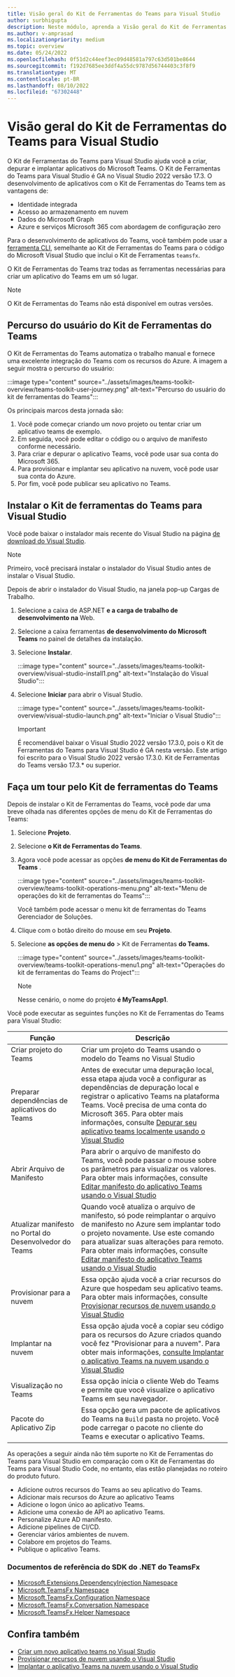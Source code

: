 ```yaml
---
title: Visão geral do Kit de Ferramentas do Teams para Visual Studio
author: surbhigupta
description: Neste módulo, aprenda a Visão geral do Kit de Ferramentas do Teams para Visual Studio
ms.author: v-amprasad
ms.localizationpriority: medium
ms.topic: overview
ms.date: 05/24/2022
ms.openlocfilehash: 0f51d2c44eef3ec09d48581a797c63d501be8644
ms.sourcegitcommit: f192d7685ee3ddf4a55dc9787d56744403c3f8f9
ms.translationtype: MT
ms.contentlocale: pt-BR
ms.lasthandoff: 08/10/2022
ms.locfileid: "67302448"
---
```

# <a name="teams-toolkit-overview-for-visual-studio"></a>Visão geral do Kit de Ferramentas do Teams para Visual Studio

O Kit de Ferramentas do Teams para Visual Studio ajuda você a criar, depurar e implantar aplicativos do Microsoft Teams. O Kit de Ferramentas do Teams para Visual Studio é GA no Visual Studio 2022 versão 17.3. O desenvolvimento de aplicativos com o Kit de Ferramentas do Teams tem as vantagens de:

* Identidade integrada
* Acesso ao armazenamento em nuvem
* Dados do Microsoft Graph
* Azure e serviços Microsoft 365 com abordagem de configuração zero

Para o desenvolvimento de aplicativos do Teams, você também pode usar a [ferramenta CLI](https://github.com/OfficeDev/TeamsFx/blob/dev/docs/cli/user-manual.md), semelhante ao Kit de Ferramentas do Teams para o código do Microsoft Visual Studio que inclui o Kit de Ferramentas `teamsfx`.

O Kit de Ferramentas do Teams traz todas as ferramentas necessárias para criar um aplicativo do Teams em um só lugar.

> [!NOTE]
> O Kit de Ferramentas do Teams não está disponível em outras versões.

## <a name="user-journey-of-teams-toolkit"></a>Percurso do usuário do Kit de Ferramentas do Teams

O Kit de Ferramentas do Teams automatiza o trabalho manual e fornece uma excelente integração do Teams com os recursos do Azure. A imagem a seguir mostra o percurso do usuário:

:::image type="content" source="../assets/images/teams-toolkit-overview/teams-toolkit-user-journey.png" alt-text="Percurso do usuário do kit de ferramentas do Teams":::

Os principais marcos desta jornada são:

1. Você pode começar criando um novo projeto ou tentar criar um aplicativo teams de exemplo.
1. Em seguida, você pode editar o código ou o arquivo de manifesto conforme necessário.
1. Para criar e depurar o aplicativo Teams, você pode usar sua conta do Microsoft 365.
1. Para provisionar e implantar seu aplicativo na nuvem, você pode usar sua conta do Azure.
1. Por fim, você pode publicar seu aplicativo no Teams.

## <a name="install-teams-toolkit-for-visual-studio"></a>Instalar o Kit de ferramentas do Teams para Visual Studio

Você pode baixar o instalador mais recente do Visual Studio na página [de download do Visual Studio](https://visualstudio.microsoft.com/vs/preview/).

> [!NOTE]
> Primeiro, você precisará instalar o instalador do Visual Studio antes de instalar o Visual Studio.

Depois de abrir o instalador do Visual Studio, na janela pop-up Cargas de Trabalho.

1. Selecione a caixa de ASP.NET **e a carga de trabalho de desenvolvimento na** Web.
1. Selecione a caixa ferramentas **de desenvolvimento do Microsoft Teams** no painel de detalhes da instalação.
1. Selecione **Instalar**.

   :::image type="content" source="../assets/images/teams-toolkit-overview/visual-studio-install1.png" alt-text="Instalação do Visual Studio":::

1. Selecione **Iniciar** para abrir o Visual Studio.

    :::image type="content" source="../assets/images/teams-toolkit-overview/visual-studio-launch.png" alt-text="Iniciar o Visual Studio":::

   > [!IMPORTANT]
   > É recomendável baixar o Visual Studio 2022 versão 17.3.0, pois o Kit de Ferramentas do Teams para Visual Studio é GA nesta versão. Este artigo foi escrito para o Visual Studio 2022 versão 17.3.0. Kit de Ferramentas do Teams versão 17.3.* ou superior.

## <a name="take-a-tour-of-teams-toolkit"></a>Faça um tour pelo Kit de ferramentas do Teams

Depois de instalar o Kit de Ferramentas do Teams, você pode dar uma breve olhada nas diferentes opções de menu do Kit de Ferramentas do Teams:

1. Selecione **Projeto**.
1. Selecione **o Kit de Ferramentas do Teams**.
1. Agora você pode acessar as opções **de menu do Kit de Ferramentas do Teams** .

   :::image type="content" source="../assets/images/teams-toolkit-overview/teams-toolkit-operations-menu.png" alt-text="Menu de operações do kit de ferramentas do Teams":::

   Você também pode acessar o menu kit de ferramentas do Teams Gerenciador de Soluções.

4. Clique com o botão direito do mouse em seu **Projeto**.
5. Selecione **as opções de menu do** >  Kit de Ferramentas **do Teams.**

   :::image type="content" source="../assets/images/teams-toolkit-overview/teams-toolkit-operations-menu1.png" alt-text="Operações do kit de ferramentas do Teams do Project":::

   > [!NOTE]
   > Nesse cenário, o nome do projeto **é MyTeamsApp1**.

Você pode executar as seguintes funções no Kit de Ferramentas do Teams para Visual Studio:

|Função  |Descrição  |
|---------|---------|
|Criar projeto do Teams     |Criar um projeto do Teams usando o modelo do Teams no Visual Studio         |
|Preparar dependências de aplicativos do Teams     |Antes de executar uma depuração local, essa etapa ajuda você a configurar as dependências de depuração local e registrar o aplicativo Teams na plataforma Teams. Você precisa de uma conta do Microsoft 365. Para obter mais informações, consulte [Depurar seu aplicativo teams localmente usando o Visual Studio](debug-teams-app-visual-studio.md)         |
|Abrir Arquivo de Manifesto     |Para abrir o arquivo de manifesto do Teams, você pode passar o mouse sobre os parâmetros para visualizar os valores. Para obter mais informações, consulte [Editar manifesto do aplicativo Teams usando o Visual Studio](VS-TeamsFx-preview-and-customize-app-manifest.md)         |
|Atualizar manifesto no Portal do Desenvolvedor do Teams     |Quando você atualiza o arquivo de manifesto, só pode reimplantar o arquivo de manifesto no Azure sem implantar todo o projeto novamente. Use este comando para atualizar suas alterações para remoto. Para obter mais informações, consulte [Editar manifesto do aplicativo Teams usando o Visual Studio](VS-TeamsFx-preview-and-customize-app-manifest.md)       |
|Provisionar para a nuvem     |Essa opção ajuda você a criar recursos do Azure que hospedam seu aplicativo teams. Para obter mais informações, consulte [Provisionar recursos de nuvem usando o Visual Studio](provision-cloud-resources.md)        |
|Implantar na nuvem     |Essa opção ajuda você a copiar seu código para os recursos do Azure criados quando você fez "Provisionar para a nuvem". Para obter mais informações, [consulte Implantar o aplicativo Teams na nuvem usando o Visual Studio](deploy-teams-app.md)        |
|Visualização no Teams     |Essa opção inicia o cliente Web do Teams e permite que você visualize o aplicativo Teams em seu navegador.         |
|Pacote do Aplicativo Zip     |Essa opção gera um pacote de aplicativos do Teams na `Build` pasta no projeto. Você pode carregar o pacote no cliente do Teams e executar o aplicativo Teams.         |

As operações a seguir ainda não têm suporte no Kit de Ferramentas do Teams para Visual Studio em comparação com o Kit de Ferramentas do Teams para Visual Studio Code, no entanto, elas estão planejadas no roteiro do produto futuro.

* Adicione outros recursos do Teams ao seu aplicativo do Teams.
* Adicionar mais recursos do Azure ao aplicativo Teams
* Adicione o logon único ao aplicativo Teams.
* Adicione uma conexão de API ao aplicativo Teams.
* Personalize Azure AD manifesto.
* Adicione pipelines de CI/CD.
* Gerenciar vários ambientes de nuvem.
* Colabore em projetos do Teams.
* Publique o aplicativo Teams.

### <a name="teamsfx-net-sdk-reference-docs"></a>Documentos de referência do SDK do .NET do TeamsFx

* [Microsoft.Extensions.DependencyInjection Namespace](/../dotnet/api/Microsoft.Extensions.DependencyInjection)
* [Microsoft.TeamsFx Namespace](/../dotnet/api/Microsoft.TeamsFx)
* [Microsoft.TeamsFx.Configuration Namespace](/../dotnet/api/Microsoft.TeamsFx.Configuration)
* [Microsoft.TeamsFx.Conversation Namespace](/../dotnet/api/Microsoft.TeamsFx.Conversation)
* [Microsoft.TeamsFx.Helper Namespace](/../dotnet/api/Microsoft.TeamsFx.Helper)

## <a name="see-also"></a>Confira também

* [Criar um novo aplicativo teams no Visual Studio](create-new-teams-app-for-Visual-Studio.md)
* [Provisionar recursos de nuvem usando o Visual Studio](provision-cloud-resources.md)
* [Implantar o aplicativo Teams na nuvem usando o Visual Studio](deploy-teams-app.md)

